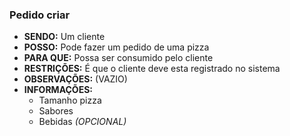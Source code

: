 ### Pedido criar

- **SENDO:** Um cliente
- **POSSO:** Pode fazer um pedido de uma pizza
- **PARA QUE:** Possa ser consumido pelo cliente
- **RESTRIÇÕES:** É que o cliente deve esta registrado no sistema
- **OBSERVAÇÕES:** (VAZIO)
- **INFORMAÇÕES:** 
  - Tamanho pizza
  - Sabores
  - Bebidas *(OPCIONAL)*
